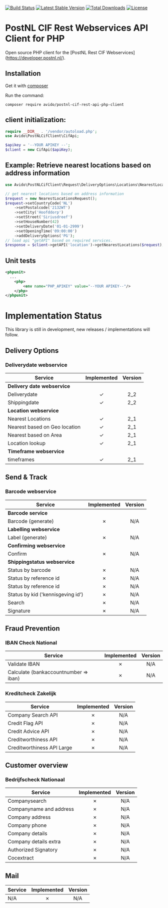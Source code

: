 
[![Build Status](https://travis-ci.com/avido/postnl-cif-rest-api-php-client.svg?branch=master)](https://travis-ci.com/avido/postnl-cif-rest-api-php-client)
[![Latest Stable Version](https://poser.pugx.org/avido/postnl-cif-rest-api-php-client/v/stable)](https://packagist.org/packages/avido/postnl-cif-rest-api-php-client)
[![Total Downloads](https://poser.pugx.org/avido/postnl-cif-rest-api-php-client/downloads)](https://packagist.org/packages/avido/postnl-cif-rest-api-php-client)
[![License](https://poser.pugx.org/avido/postnl-cif-rest-api-php-client/license)](https://packagist.org/packages/avido/postnl-cif-rest-api-php-client)


# PostNL CIF Rest Webservices API Client for PHP

Open source PHP client for the [PostNL Rest CIF Webservices] (https://developer.postnl.nl/).

## Installation
Get it with [composer](https://getcomposer.org)

Run the command:
```
composer require avido/postnl-cif-rest-api-php-client
```
## client initialization: 

```php
require __DIR__ . '/vendor/autoload.php';
use Avido\PostNLCifClient\CifApi;

$apikey = '--YOUR APIKEY --';
$client = new CifApi($apiKey);
```

## Example: Retrieve nearest locations based on address information
```php
use Avido\PostNLCifClient\Request\DeliveryOptions\Locations\NearestLocationsRequest;

// get nearest locations based on address information
$request = new NearestLocationsRequest();
$request->setCountryCode('NL')
    ->setPostalcode('2132WT')
    ->setCity('Hoofddorp')
    ->setStreet('Siriusdreef')
    ->setHouseNumber(42)
    ->setDeliveryDate('01-01-2999')
    ->setOpeningTime('09:00:00')
    ->addDeliveryOptions('PG');
// load api "getAPI" based on required services.
$response = $client->getAPI('location')->getNearestLocations($request);
```

## Unit tests
```xml
<phpunit>
  ...
    <php>
        <env name="PHP_APIKEY" value="--YOUR APIKEY--"/>
    </php>
</phpunit>
```

# Implementation Status

This library is still in development, new releases / implementations will follow.

## Delivery Options

### Deliverydate webservice
| Service                                            | Implemented | Version |
|-----------------------------------------------|:-----------:|:-------:|
|**Delivery date webservice**                      |             |         |
| Deliverydate                                     |      ✓      |   2_2   |
| Shippingdate                                     |      ✓      |   2_2   |
|**Location webservice**                       |             |         |
| Nearest Locations                              |      ✓      |   2_1   |
| Nearest based on Geo location             |      ✓      |   2_1   |
| Nearest based on Area                         |      ✓      |   2_1   |
| Location lookup                                   |      ✓      |   2_1   |
|**Timeframe webservice**                      |             |         |
| timeframes                                     |      ✓      |   2_1   |


## Send & Track

### Barcode webservice
| Service                                       | Implemented   | Version   |
|-----------------------------------------------|:-------------:|:---------:|
|**Barcode service**                            |               |           |
| Barcode (generate)                            |      ✗        |   N/A     |
|**Labelling webservice**                       |               |           |
| Label (generate)                              |      ✗        |   N/A     |
|**Confirming webservice**                      |               |           |
| Confirm                                       |      ✗        |   N/A     |
|**Shippingstatus webservice**                  |               |           |
| Status by barcode                             |      ✗        |   N/A     |
| Status by reference id                        |      ✗        |   N/A     |
| Status by reference id                        |      ✗        |   N/A     |
| Status by kid ('kennisgeving id')             |      ✗        |   N/A     |
| Search                                        |      ✗        |   N/A     |
| Signature                                     |      ✗        |   N/A     |

## Fraud Prevention

### IBAN Check National
| Service                                            | Implemented | Version |
|-----------------------------------------------|:-----------:|:-------:|
| Validate IBAN                                     |      ✗      |   N/A   |
| Calculate (bankaccountnumber => iban) |      ✗      |   N/A   |


### Kreditcheck Zakelijk
| Service                                            | Implemented | Version |
|-----------------------------------------------|:-----------:|:-------:|
| Company Search API                            |      ✗      |   N/A   |
| Credit Flag API                                    |      ✗      |   N/A   |
| Credit Advice API                                 |      ✗      |   N/A   |
| Creditworthiness API                              |      ✗      |   N/A   |
| Creditworthiness API Large                    |      ✗      |   N/A   |


## Customer overview

### Bedrijfscheck Nationaal
| Service                                            | Implemented | Version |
|-----------------------------------------------|:-----------:|:-------:|
| Companysearch                                 |      ✗      |   N/A   |
| Companyname and address               |      ✗      |   N/A   |
| Company address                               |      ✗      |   N/A   |
| Company phone                                 |      ✗      |   N/A   |
| Company details                               |      ✗      |   N/A   |
| Company details extra                         |      ✗      |   N/A   |
| Authorized Signatory                          |      ✗      |   N/A   |
| Cocextract                                        |      ✗      |   N/A   |


## Mail
| Service                                            | Implemented | Version |
|-----------------------------------------------|:-----------:|:-------:|
| N/A                                                   |      ✗      |   N/A   |
